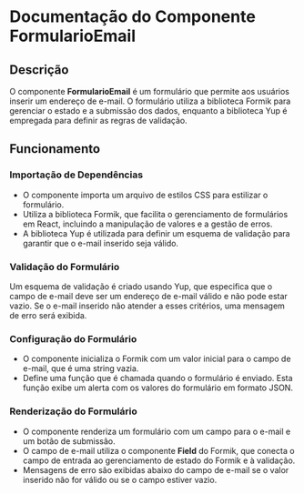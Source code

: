 <h1>Documentação do Componente FormularioEmail</h1>
    
<h2>Descrição</h2>
    <p>
        O componente <strong>FormularioEmail</strong> é um formulário que permite aos usuários inserir um endereço de e-mail. O formulário utiliza a biblioteca Formik para gerenciar o estado e a submissão dos dados, enquanto a biblioteca Yup é empregada para definir as regras de validação.
    </p>

<h2>Funcionamento</h2>

<h3>Importação de Dependências</h3>
    <ul>
        <li>O componente importa um arquivo de estilos CSS para estilizar o formulário.</li>
        <li>Utiliza a biblioteca Formik, que facilita o gerenciamento de formulários em React, incluindo a manipulação de valores e a gestão de erros.</li>
        <li>A biblioteca Yup é utilizada para definir um esquema de validação para garantir que o e-mail inserido seja válido.</li>
    </ul>

<h3>Validação do Formulário</h3>
    <p>
        Um esquema de validação é criado usando Yup, que especifica que o campo de e-mail deve ser um endereço de e-mail válido e não pode estar vazio. Se o e-mail inserido não atender a esses critérios, uma mensagem de erro será exibida.
    </p>

<h3>Configuração do Formulário</h3>
    <ul>
        <li>O componente inicializa o Formik com um valor inicial para o campo de e-mail, que é uma string vazia.</li>
        <li>Define uma função que é chamada quando o formulário é enviado. Esta função exibe um alerta com os valores do formulário em formato JSON.</li>
    </ul>

<h3>Renderização do Formulário</h3>
    <ul>
        <li>O componente renderiza um formulário com um campo para o e-mail e um botão de submissão.</li>
        <li>O campo de e-mail utiliza o componente <strong>Field</strong> do Formik, que conecta o campo de entrada ao gerenciamento de estado do Formik e à validação.</li>
        <li>Mensagens de erro são exibidas abaixo do campo de e-mail se o valor inserido não for válido ou se o campo estiver vazio.</li>
    </ul>
